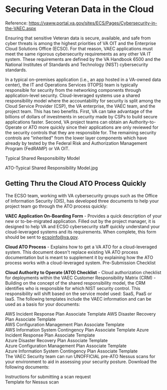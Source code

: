 # Securing Veteran Data in the Cloud

Reference: 
https://vaww.portal.va.gov/sites/ECS/Pages/Cybersecurity-in-the-VAEC.aspx


Ensuring that sensitive Veteran data is secure, available, and safe from cyber threats is among the highest priorities of VA OIT and the Enterprise Cloud Solutions Office (ECSO).  For that reason, VAEC applications must meet the same rigorous cybersecurity requirements as any other VA IT system.  These requirements are defined by the VA Handbook 6500 and the National Institutes of Standards and Technology (NIST) cybersecurity standards. 

In a typical on-premises application (i.e., an app hosted in a VA-owned data center), the IT and Operations Services (ITOPS) team is typically responsible for security from the networking components through application-level security.  Cloud-leveraged systems use a shared responsibility model where the accountability for security is split among the Cloud Service Provider (CSP), the VA enterprise, the VAEC team, and the project team.  This has two benefits.  First, VA can take advantage of the billions of dollars of investments in security made by CSPs to build secure applications faster.  Second, VA project teams can obtain an Authority-to-Operate or ATO more quickly since their applications are only reviewed for the security controls that they are responsible for.  The remaining security controls are "inherited" from the lower layer components which have already by tested by the Federal Risk and Authorization Management Program (FedRAMP) or VA OIT.

Typical Shared Responsibility Model

ATO-Typical Shared Responsibility Model.jpg 

## Getting Thru the Cloud ATO Process Quickly

The ECSO team, working with VA cybersecurity groups such as the Office of Information Security (OIS), has developed three documents to help your project team go through the ATO process quickly:

__VAEC Application On-Boarding Form__ - Provides a quick description of your new or to-be-migrated application. Filled out by the project manager, it is designed to help VA and ECSO cybersecurity staff quickly understand your cloud-leveraged systems and its requirements.  When complete, this form should be sent to ecsoinfo@va.gov.

__Cloud ATO Process__ - Explains how to get a VA ATO for a cloud-leveraged system. This document doesn't replace existing VA ATO process documentation but is meant to supplement it by explaining how the ATO process works with a cloud-leveraged system. 
Pre-Submission Checklist

__Cloud Authority to Operate (ATO) Checklist__ - Cloud authorization checklist for deployments within the VAEC
Customer Responsibility Matrix (CRM) - Building on the concept of the shared responsibility model, the CRM identifies who is responsible for which NIST security control.  This responsibility will shift based on the service model used: SaaS, PaaS or IaaS.
The following templates include the VAEC information and can be used as a basis for your documents:

AWS Incident Response Plan Associate Template
AWS Disaster Recovery Plan Associate Template  
AWS Configuration Management Plan Associate Template  
AWS Information System Contingency Plan Associate Template
Azure Incident Response Plan Associate Template  
Azure Disaster Recovery Plan Associate Template   
Azure Configuration Management Plan Associate Template  
Azure Information System Contingency Plan Associate Template  
The VAEC Security team can run UNOFFICIAL pre-ATO Nessus scans for your environment to aid in assessing your security posture. Download the following documents:

Instructions for submitting a scan request  
Template for Nessus scan  
